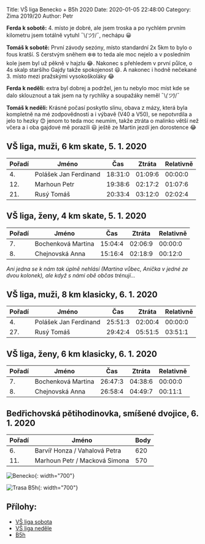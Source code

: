 Title: VŠ liga Benecko + B5h 2020
Date: 2020-01-05 22:48:00
Category: Zima 2019/20
Author: Petr

**Ferda k sobotě:** 4. místo je dobré, ale jsem troska a po rychlém prvním kilometru jsem totálně vytuhl ¯\\_(ツ)_/¯, nechápu 😀

**Tomáš k sobotě:** První závody sezóny, místo standardní 2x 5km to bylo o fous kratší. S čerstvým sněhem ❄️❄️ to teda ale moc nejelo a v posledním kole jsem byl už pěkně v hajzlu 😂. Nakonec s přehledem v první půlce, o 4s skalp staršího Gajdy takže spokojenost 😃. A nakonec i hodně nečekané 3. místo mezi pražskými vysokoškoláky 😂

**Ferda k neděli:** extra byl dobrej a podržel, jen tu nebylo moc míst kde se dalo sklouznout a tak jsem na ty rychlíky a soupažáky neměl ¯\\_(ツ)_/¯

**Tomáš k neděli:** Krásné počasí poskytlo slinu, obava z mázy, která byla kompletně na mé zodpovědnosti a i výbavě (V40 a V50), se nepotvrdila a jelo to hezky 😊 jenom to teda moc neumím, takže ztráta o malinko větší než včera a i oba gajdové mě porazili 😃 ještě ze Martin jezdí jen dorostence 😂

VŠ liga, muži, 6 km skate, 5. 1. 2020
-------------------------------------

| Pořadí | Jméno                 | Čas     | Ztráta  | Relativně |
|--------|-----------------------|---------|---------|-----------|
| 4.     | Polášek Jan Ferdinand | 18:31:0 | 01:09:6 | 00:00:0   |
| 12.    | Marhoun Petr          | 19:38:6 | 02:17:2 | 01:07:6   |
| 21.    | Rusý Tomáš            | 20:33:4 | 03:12:0 | 02:02:4   |

VŠ liga, ženy, 4 km skate, 5. 1. 2020
-------------------------------------

| Pořadí | Jméno              | Čas     | Ztráta  | Relativně |
|--------|--------------------|---------|---------|-----------|
| 7.     | Bochenková Martina | 15:04:4 | 02:06:9 | 00:00:0   |
| 8.     | Chejnovská Anna    | 15:16:4 | 02:18:9 | 00:12:0   |

*Ani jedna se k nám tak úplně nehlásí (Martina vůbec, Anička v jedné ze dvou kolonek), ale když s námi obě občas trénují...*

VŠ liga, muži, 8 km klasicky, 6. 1. 2020
----------------------------------------

| Pořadí | Jméno                 | Čas     | Ztráta  | Relativně |
|--------|-----------------------|---------|---------|-----------|
| 4.     | Polášek Jan Ferdinand | 25:51:3 | 02:00:4 | 00:00:0   |
| 27.    | Rusý Tomáš            | 29:42:4 | 05:51:5 | 03:51:1   |

VŠ liga, ženy, 6 km klasicky, 6. 1. 2020
----------------------------------------

| Pořadí | Jméno              | Čas     | Ztráta  | Relativně |
|--------|--------------------|---------|---------|-----------|
| 7.     | Bochenková Martina | 26:47:3 | 04:38:6 | 00:00:0   |
| 8.     | Chejnovská Anna    | 26:58:4 | 04:49:7 | 00:11:1   |

Bedřichovská pětihodinovka, smíšené dvojice, 6. 1. 2020
-------------------------------------------------------

| Pořadí | Jméno                         | Body |
|--------|-------------------------------|------|
| 6.     | Barvíř Honza / Vahalová Petra | 620  |
| 11.    | Marhoun Petr / Macková Simona | 570  |

![Benecko]({static}/static/zima-2019-20/benecko.jpeg){: width="700"}

![Trasa B5h]({static}/static/zima-2019-20/b5h.png){: width="700"}

Přílohy:
--------

- [VŠ liga sobota]({static}/static/zima-2019-20/benecko-vysledky-sobota-2020.pdf)
- [VŠ liga neděle]({static}/static/zima-2019-20/benecko-vysledky-nedele-2020.pdf)
- [B5h]({static}/static/zima-2019-20/vysledky-b5h-2020.pdf)
